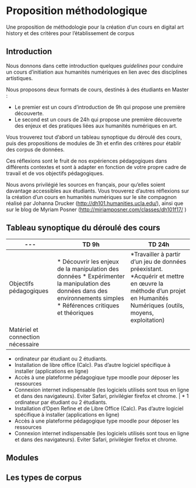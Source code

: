 # Proposition méthodologique
Une proposition de méthodologie pour la création d’un cours en digital art history et des critères pour l’établissement de corpus

## Introduction

Nous donnons dans cette introduction quelques *guidelines* pour conduire un cours d’initiation aux humanités numériques en lien avec des disciplines artistiques.

Nous proposons deux formats de cours, destinés à des étudiants en Master :
* Le premier est un cours d’introduction de 9h qui propose une première découverte.
* Le second est un cours de 24h qui propose une première découverte des enjeux et des pratiques liées aux humanités numériques en art.

Vous trouverez tout d’abord un tableau synoptique du déroulé des cours, puis des propositions de modules de 3h et enfin des critères pour établir des corpus de données.

Ces réflexions sont le fruit de nos expériences pédagogiques dans différents contextes et sont à adapter en fonction de votre propre cadre de travail et de vos objectifs pédagogiques.

Nous avons privilégié les sources en français, pour qu’elles soient davantage accessibles aux étudiants. Vous trouverez d’autres réflexions sur la création d’un cours en humanités numériques sur le site compagnon réalisé par Johanna Drucker (http://dh101.humanities.ucla.edu/), ainsi que sur le blog de Myriam Posner (http://miriamposner.com/classes/dh101f17/ )

## Tableau synoptique du déroulé des cours


  --- | TD 9h | TD 24h
------------ | ------------- | -------------
Objectifs pédagogiques | * Découvrir les enjeux de la manipulation des données * Expérimenter la manipulation des données dans des environnements simples * Références critiques et théoriques | *Travailler à partir d’un jeu de données préexistant. *Acquérir et mettre en œuvre la méthode d’un projet en Humanités Numériques (outils, moyens, exploitation)
Matériel et connection nécessaire |
* ordinateur par étudiant ou 2 étudiants.
* Installation de libre office (Calc). Pas d’autre logiciel spécifique à installer (applications en ligne)
* Accès à une plateforme pédagogique type moodle pour déposer les ressources
* Connexion internet indispensable (les logiciels utilisés sont tous en ligne et dans des navigateurs). Eviter Safari, privilégier firefox et chrome.
 | * 1 ordinateur par étudiant ou 2 étudiants.
* Installation d’Open Refine et de Libre Office (Calc). Pas d’autre logiciel spécifique à installer (applications en ligne)
* Accès à une plateforme pédagogique type moodle pour déposer les ressources
* Connexion internet indispensable (les logiciels utilisés sont tous en ligne et dans des navigateurs). Eviter Safari, privilégier firefox et chrome.




## Modules


## Les types de corpus
